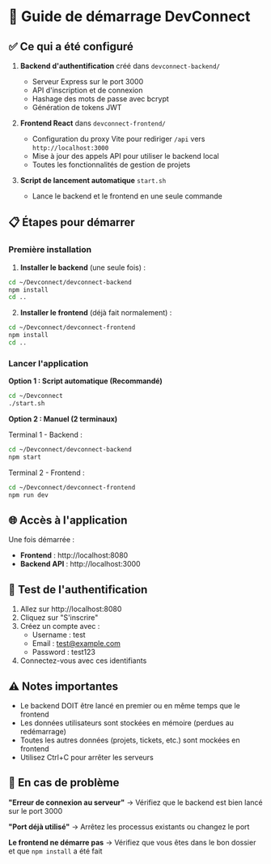 # 🚀 Guide de démarrage DevConnect

## ✅ Ce qui a été configuré

1. **Backend d'authentification** créé dans `devconnect-backend/`
   - Serveur Express sur le port 3000
   - API d'inscription et de connexion
   - Hashage des mots de passe avec bcrypt
   - Génération de tokens JWT

2. **Frontend React** dans `devconnect-frontend/`
   - Configuration du proxy Vite pour rediriger `/api` vers `http://localhost:3000`
   - Mise à jour des appels API pour utiliser le backend local
   - Toutes les fonctionnalités de gestion de projets

3. **Script de lancement automatique** `start.sh`
   - Lance le backend et le frontend en une seule commande

## 📋 Étapes pour démarrer

### Première installation

1. **Installer le backend** (une seule fois) :
```bash
cd ~/Devconnect/devconnect-backend
npm install
cd ..
```

2. **Installer le frontend** (déjà fait normalement) :
```bash
cd ~/Devconnect/devconnect-frontend
npm install
cd ..
```

### Lancer l'application

**Option 1 : Script automatique (Recommandé)**
```bash
cd ~/Devconnect
./start.sh
```

**Option 2 : Manuel (2 terminaux)**

Terminal 1 - Backend :
```bash
cd ~/Devconnect/devconnect-backend
npm start
```

Terminal 2 - Frontend :
```bash
cd ~/Devconnect/devconnect-frontend
npm run dev
```

## 🌐 Accès à l'application

Une fois démarrée :
- **Frontend** : http://localhost:8080
- **Backend API** : http://localhost:3000

## 🔐 Test de l'authentification

1. Allez sur http://localhost:8080
2. Cliquez sur "S'inscrire"
3. Créez un compte avec :
   - Username : test
   - Email : test@example.com
   - Password : test123
4. Connectez-vous avec ces identifiants

## ⚠️ Notes importantes

- Le backend DOIT être lancé en premier ou en même temps que le frontend
- Les données utilisateurs sont stockées en mémoire (perdues au redémarrage)
- Toutes les autres données (projets, tickets, etc.) sont mockées en frontend
- Utilisez Ctrl+C pour arrêter les serveurs

## 🐛 En cas de problème

**"Erreur de connexion au serveur"**
→ Vérifiez que le backend est bien lancé sur le port 3000

**"Port déjà utilisé"**
→ Arrêtez les processus existants ou changez le port

**Le frontend ne démarre pas**
→ Vérifiez que vous êtes dans le bon dossier et que `npm install` a été fait
